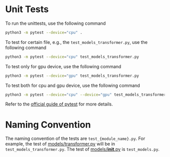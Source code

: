 # Unit Tests

To run the unittests, use the following command

```bash
python3 -m pytest --device="cpu" .
```

To test for certain file, e.g., the `test_models_transformer.py`, use the following command

```bash
python3 -m pytest --device="cpu" test_models_transformer.py
```

To test only for gpu device, use the following command

```bash
python3 -m pytest --device="gpu" test_models_transformer.py
```

To test both for cpu and gpu device, use the following command

```bash
python3 -m pytest --device="cpu" --device="gpu" test_models_transformer.py
```

Refer to the [official guide of pytest](https://docs.pytest.org/en/latest/) for more details.

# Naming Convention
The naming convention of the tests are `test_{module_name}.py`. 
For example, the test of [models/transformer.py](../src/gluonnlp/models/transformer.py) will be in 
`test_models_transformer.py`. The test of [models/__init__.py](../src/gluonnlp/models/__init__.py) 
is `test_models.py`. 
